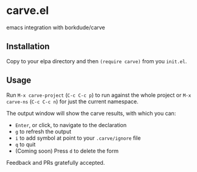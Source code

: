 # carve.el

emacs integration with borkdude/carve

## Installation

Copy to your elpa directory and then `(require carve)` from you `init.el`.

## Usage

Run `M-x carve-project` (`C-c C-c p`) to run against the whole project or `M-x carve-ns` (`C-c C-c n`) for just the current namespace.

The output window will show the carve results, with which you can:
- `Enter`, or click, to navigate to the declaration
- `g` to refresh the output
- `i` to add symbol at point to your `.carve/ignore` file
- `q` to quit
- (Coming soon) Press `d` to delete the form

Feedback and PRs gratefully accepted.
